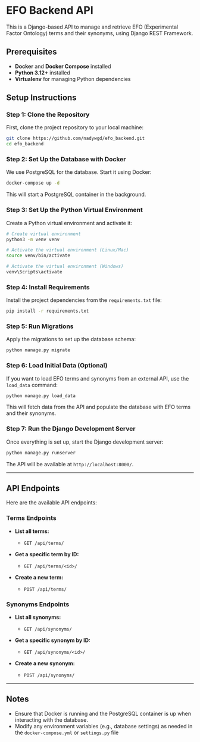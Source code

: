 
# EFO Backend API

This is a Django-based API to manage and retrieve EFO (Experimental Factor Ontology) terms and their synonyms, using Django REST Framework. 

## Prerequisites

- **Docker** and **Docker Compose** installed
- **Python 3.12+** installed
- **Virtualenv** for managing Python dependencies

## Setup Instructions

### Step 1: Clone the Repository

First, clone the project repository to your local machine:

```bash
git clone https://github.com/nadywgd/efo_backend.git
cd efo_backend
```

### Step 2: Set Up the Database with Docker

We use PostgreSQL for the database. Start it using Docker:

```bash
docker-compose up -d
```

This will start a PostgreSQL container in the background.

### Step 3: Set Up the Python Virtual Environment

Create a Python virtual environment and activate it:

```bash
# Create virtual environment
python3 -m venv venv

# Activate the virtual environment (Linux/Mac)
source venv/bin/activate

# Activate the virtual environment (Windows)
venv\Scripts\activate
```

### Step 4: Install Requirements

Install the project dependencies from the `requirements.txt` file:

```bash
pip install -r requirements.txt
```

### Step 5: Run Migrations

Apply the migrations to set up the database schema:

```bash
python manage.py migrate
```

### Step 6: Load Initial Data (Optional)

If you want to load EFO terms and synonyms from an external API, use the `load_data` command:

```bash
python manage.py load_data
```

This will fetch data from the API and populate the database with EFO terms and their synonyms.

### Step 7: Run the Django Development Server

Once everything is set up, start the Django development server:

```bash
python manage.py runserver
```

The API will be available at `http://localhost:8000/`.

---

## API Endpoints

Here are the available API endpoints:

### Terms Endpoints

- **List all terms:**
  - `GET /api/terms/`

- **Get a specific term by ID:**
  - `GET /api/terms/<id>/`

- **Create a new term:**
  - `POST /api/terms/`

### Synonyms Endpoints

- **List all synonyms:**
  - `GET /api/synonyms/`

- **Get a specific synonym by ID:**
  - `GET /api/synonyms/<id>/`

- **Create a new synonym:**
  - `POST /api/synonyms/`

---

## Notes

- Ensure that Docker is running and the PostgreSQL container is up when interacting with the database.
- Modify any environment variables (e.g., database settings) as needed in the `docker-compose.yml` or `settings.py` file

